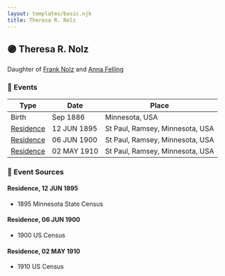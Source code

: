 ```yaml
---
layout: templates/basic.njk
title: Theresa R. Nolz
---
```

## 🟣 Theresa R. Nolz

Daughter of [Frank Nolz](/people/6/61628928) and [Anna Felling](/people/1/1735561)

### 📆 Events

Type | Date | Place
------ | ------ | ------
Birth | Sep 1886 | Minnesota, USA
[Residence](#event-1) | 12 JUN 1895 | St Paul, Ramsey, Minnesota, USA
[Residence](#event-2) | 06 JUN 1900 | St Paul, Ramsey, Minnesota, USA
[Residence](#event-3) | 02 MAY 1910 | St Paul, Ramsey, Minnesota, USA

### 📰 Event Sources

#### <a id="event-1"></a> Residence, 12 JUN 1895
* 1895 Minnesota State Census

#### <a id="event-2"></a> Residence, 06 JUN 1900
* 1900 US Census

#### <a id="event-3"></a> Residence, 02 MAY 1910
* 1910 US Census
